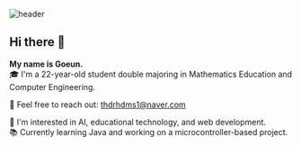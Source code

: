 ![header](https://capsule-render.vercel.app/api?type=waving&color=auto&height=290&section=header&text=Goeun%20diario&fontSize=90)
## Hi there 👋
**My name is Goeun.** <br/>
🎓 I'm a 22-year-old student double majoring in Mathematics Education and Computer Engineering. <br/>

💬 Feel free to reach out: thdrhdms1@naver.com <br/>

🌱 I'm interested in AI, educational technology, and web development. <br/>
📚 Currently learning Java and working on a microcontroller-based project.


<!--
**goeunu/goeunu** is a ✨ _special_ ✨ repository because its `README.md` (this file) appears on your GitHub profile.

Here are some ideas to get you started:

- 🔭 I’m currently working on ...
- 🌱 I’m currently learning ...
- 👯 I’m looking to collaborate on ...
- 🤔 I’m looking for help with ...
- 💬 Ask me about ...
- 📫 How to reach me: ...
- 😄 Pronouns: ...
- ⚡ Fun fact: ...
-->
